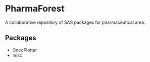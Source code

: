 # PharmaForest
 A collaborative repository of SAS packages for pharmaceutical area.
## Packages
 - OncoPlotter
 - misc
